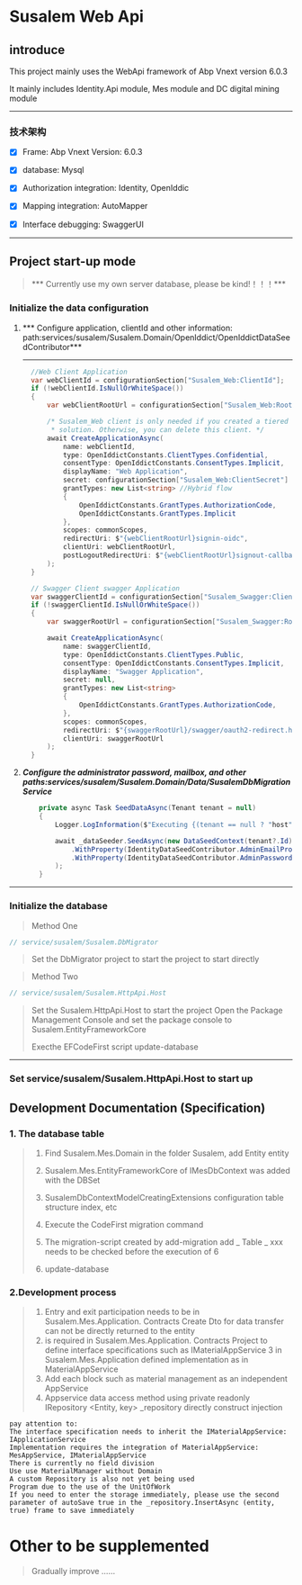 # Susalem Web Api

## introduce

This project mainly uses the WebApi framework of Abp Vnext version 6.0.3 

It mainly includes Identity.Api module, Mes module and DC digital mining module

---

### 技术架构

- [x] Frame: Abp Vnext Version: 6.0.3

- [x] database: Mysql

- [x] Authorization integration: Identity, OpenIddic

- [x] Mapping integration: AutoMapper

- [x] Interface debugging: SwaggerUI

---

## Project start-up mode

>  *** Currently use my own server database, please be kind!！！！***

### Initialize the data configuration

1. *** Configure application, clientId and other information: path:services/susalem/Susalem.Domain/OpenIddict/OpenIddictDataSeedContributor***

   ******

   ``` C#
     //Web Client Application
     var webClientId = configurationSection["Susalem_Web:ClientId"];
     if (!webClientId.IsNullOrWhiteSpace())
     {
         var webClientRootUrl = configurationSection["Susalem_Web:RootUrl"].EnsureEndsWith('/');
   
         /* Susalem_Web client is only needed if you created a tiered
          * solution. Otherwise, you can delete this client. */
         await CreateApplicationAsync(
             name: webClientId,
             type: OpenIddictConstants.ClientTypes.Confidential,
             consentType: OpenIddictConstants.ConsentTypes.Implicit,
             displayName: "Web Application",
             secret: configurationSection["Susalem_Web:ClientSecret"] ?? "1q2w3e*",
             grantTypes: new List<string> //Hybrid flow
             {
                 OpenIddictConstants.GrantTypes.AuthorizationCode,
                 OpenIddictConstants.GrantTypes.Implicit
             },
             scopes: commonScopes,
             redirectUri: $"{webClientRootUrl}signin-oidc",
             clientUri: webClientRootUrl,
             postLogoutRedirectUri: $"{webClientRootUrl}signout-callback-oidc"
         );
     }
   
     // Swagger Client swagger Application
     var swaggerClientId = configurationSection["Susalem_Swagger:ClientId"];
     if (!swaggerClientId.IsNullOrWhiteSpace())
     {
         var swaggerRootUrl = configurationSection["Susalem_Swagger:RootUrl"].TrimEnd('/');
   
         await CreateApplicationAsync(
             name: swaggerClientId,
             type: OpenIddictConstants.ClientTypes.Public,
             consentType: OpenIddictConstants.ConsentTypes.Implicit,
             displayName: "Swagger Application",
             secret: null,
             grantTypes: new List<string>
             {
                 OpenIddictConstants.GrantTypes.AuthorizationCode,
             },
             scopes: commonScopes,
             redirectUri: $"{swaggerRootUrl}/swagger/oauth2-redirect.html",
             clientUri: swaggerRootUrl
         );
     }
   ```

   

2. ***Configure the administrator password, mailbox, and other paths:services/susalem/Susalem.Domain/Data/SusalemDbMigrationService***

   ``` c#
       private async Task SeedDataAsync(Tenant tenant = null)
       {
           Logger.LogInformation($"Executing {(tenant == null ? "host" : tenant.Name + " tenant")} database seed...");
   
           await _dataSeeder.SeedAsync(new DataSeedContext(tenant?.Id)
               .WithProperty(IdentityDataSeedContributor.AdminEmailPropertyName, SusalemSettings.AdminEmailDefaultValue) // email
               .WithProperty(IdentityDataSeedContributor.AdminPasswordPropertyName, SusalemSettings.AdminPasswordDefaultValue) // password
           );
       }
   ```

   

   

***

### Initialize the database

> Method One

 ``` c#
// service/susalem/Susalem.DbMigrator
 ```

> Set the DbMigrator project to start the project to start directly



> Method Two

```c#
// service/susalem/Susalem.HttpApi.Host 
```

> Set the Susalem.HttpApi.Host to start the project
> Open the Package Management Console and set the package console to Susalem.EntityFrameworkCore
>
> Execthe EFCodeFirst script update-database

---

### Set service/susalem/Susalem.HttpApi.Host to start up

## Development Documentation (Specification)

### 1. The database table

> 1. Find Susalem.Mes.Domain in the folder Susalem, add Entity entity
>
> 2. Susalem.Mes.EntityFrameworkCore of IMesDbContext was added with the DBSet
>
> 3. SusalemDbContextModelCreatingExtensions configuration table structure index, etc
>
> 4. Execute the CodeFirst migration command
>
> 5. The migration-script created by add-migration add _ Table _ xxx needs to be checked before the execution of 6
>
> 6. update-database
>
> 

### 2.Development process

> 1. Entry and exit participation needs to be in Susalem.Mes.Application. Contracts Create Dto for data transfer can not be directly returned to the entity
> 2. is required in Susalem.Mes.Application. Contracts Project to define interface specifications such as IMaterialAppService
> 3 in Susalem.Mes.Application defined implementation as in MaterialAppService
> 4. Add each block such as material management as an independent AppService
> 5. Appservice data access method using private readonly IRepository <Entity, key> _repository directly construct injection

```text
pay attention to:
The interface specification needs to inherit the IMaterialAppService: IApplicationService
Implementation requires the integration of MaterialAppService: MesAppService, IMaterialAppService
There is currently no field division
Use use MaterialManager without Domain
A custom Repository is also not yet being used
Program due to the use of the UnitOfWork
If you need to enter the storage immediately, please use the second parameter of autoSave true in the _repository.InsertAsync (entity, true) frame to save immediately
```

# Other to be supplemented

> Gradually improve ……

